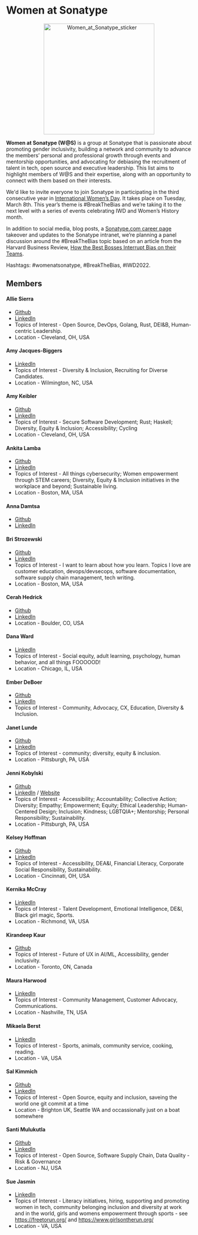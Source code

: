 # Women at Sonatype
<p align="center">
<img width="300" alt="Women_at_Sonatype_sticker" src="https://user-images.githubusercontent.com/15128587/152411757-e69755b5-7a0b-4533-be0f-abac0e667dca.png">
</p>

**Women at Sonatype (W@S)** is a group at Sonatype that is passionate about promoting gender inclusivity, building a network and community to advance the members’ personal and professional growth through events and mentorship opportunities, and advocating for debiasing the recruitment of talent in tech, open source and executive leadership. This list aims to highlight members of W@S and their expertise, along with an opportunity to connect with them based on their interests.

We'd like to invite everyone to join Sonatype in participating in the third consecutive year in <a href="https://www.internationalwomensday.com/">International Women’s Day</a>. It takes place on Tuesday, March 8th. This year’s theme is #BreakTheBias and we’re taking it to the next level with a series of events celebrating IWD and Women’s History month.

In addition to social media, blog posts, a <a href="https://www.sonatype.com/company/careers">Sonatype.com career page</a> takeover and updates to the Sonatype intranet, we’re planning a panel discussion around the #BreakTheBias topic based on an article from the Harvard Business Review, <a href="https://hbr.org/2019/11/how-the-best-bosses-interrupt-bias-on-their-teams">How the Best Bosses Interrupt Bias on their Teams</a>. 

Hashtags: #womenatsonatype, #BreakTheBias, #IWD2022.

## Members
#### Allie Sierra
- [Github](https://github.com/allisonsierra)
- [LinkedIn](https://www.linkedin.com/in/allisonsierra/)
- Topics of Interest - Open Source, DevOps, Golang, Rust, DEI&B, Human-centric Leadership.
- Location - Cleveland, OH, USA

#### Amy Jacques-Biggers
- [LinkedIn](https://www.linkedin.com/in/amyjacques/)
- Topics of Interest - Diversity & Inclusion, Recruiting for Diverse Candidates.
- Location - Wilmington, NC, USA

#### Amy Keibler
- [Github](https://github.com/amy-keibler)
- [LinkedIn](https://www.linkedin.com/in/amelia-keibler)
- Topics of Interest - Secure Software Development; Rust; Haskell; Diversity, Equity & Inclusion; Accessibility; Cycling
- Location - Cleveland, OH, USA

#### Ankita Lamba
- [Github](https://github.com/alamba3890)
- [LinkedIn](https://www.linkedin.com/in/ankitalamba/)
- Topics of Interest - All things cybersecurity; Women empowerment through STEM careers; Diversity, Equity & Inclusion initiatives in the workplace and beyond; Sustainable living.
- Location - Boston, MA, USA
 
#### Anna Damtsa
- [Github](https://github.com/anna-d)
- [LinkedIn](https://www.linkedin.com/in/anna-damtsa-680150147/)

#### Bri Strozewski
- [Github](https://github.com/Bristro)
- [LinkedIn](https://www.linkedin.com/in/briannestrozewski/)
- Topics of Interest - I want to learn about how you learn. Topics I love are customer education, devops/devsecops, software documentation, software supply chain management, tech writing.
- Location - Boston, MA, USA

#### Cerah Hedrick
- [Github](https://github.com/CerahSonatype)
- [LinkedIn](https://www.linkedin.com/in/cerahhedrick/)
- Location - Boulder, CO, USA

#### Dana Ward
- [LinkedIn](https://www.linkedin.com/in/dana-ward-fscp/)
- Topics of Interest - Social equity, adult learning, psychology, human behavior, and all things FOOOOOD!
- Location - Chicago, IL, USA

#### Ember DeBoer
- [Github](https://github.com/emdebo)
- [LinkedIn](https://www.linkedin.com/in/emberdeboer/)
- Topics of Interest - Community, Advocacy, CX, Education, Diversity & Inclusion.

#### Janet Lunde
- [Github](https://github.com/jhlunde)
- [LinkedIn](https://www.linkedin.com/in/janetlunde/)
- Topics of Interest - community; diversity, equity & inclusion.
- Location - Pittsburgh, PA, USA

#### Jenni Kobylski
- [Github](https://github.com/JenniKobylskiUX)
- [LinkedIn](https://www.linkedin.com/in/jennikobylski/) / [Website](https://jennikobylski.com/)
- Topics of Interest - Accessibility; Accountability; Collective Action; Diversity; Empathy; Empowerment; Equity; Ethical Leadership; Human-Centered Design; Inclusion; Kindness; LGBTQIA+; Mentorship; Personal Responsibility; Sustainability.
- Location - Pittsburgh, PA, USA

#### Kelsey Hoffman
- [Github](https://github.com/kelshoffman)
- [LinkedIn](https://www.linkedin.com/in/hoffmak/)
- Topics of Interest - Accessibility, DEA&I, Financial Literacy, Corporate Social Responsibility, Sustainability.
- Location - Cincinnati, OH, USA

#### Kernika McCray
- [LinkedIn](https://www.linkedin.com/in/kernikamccray/)
- Topics of Interest - Talent Development, Emotional Intelligence, DE&I, Black girl magic, Sports.
- Location - Richmond, VA, USA

#### Kirandeep Kaur
- [Github](https://github.com/KirannKaur)
- Topics of Interest - Future of UX in AI/ML, Accessibility, gender inclusivity.
- Location - Toronto, ON, Canada

#### Maura Harwood
- [LinkedIn](https://www.linkedin.com/in/maura-harwood-0b4a9662/)
- Topics of Interest - Community Management, Customer Advocacy, Communications.
- Location - Nashville, TN, USA
 
#### Mikaela Berst
- [LinkedIn](https://www.linkedin.com/in/mikaela-berst/)
- Topics of Interest - Sports, animals, community service, cooking, reading.
- Location - VA, USA

#### Sal Kimmich
- [Github](https://github.com/Salkimmich)
- [LinkedIn](https://www.linkedin.com/in/salkimmich/)
- Topics of Interest - Open Source, equity and inclusion, saveing the world one git commit at a time
- Location - Brighton UK, Seattle WA and occassionally just on a boat somewhere

#### Santi Mulukutla
- [Github](https://github.com/SMulukutla)
- [LinkedIn](https://www.linkedin.com/in/santi-mulukutla-53435b3)
- Topics of Interest - Open Source, Software Supply Chain, Data Quality - Risk & Governance 
- Location - NJ, USA

#### Sue Jasmin
- [LinkedIn](https://linkedin.com/in/susanjasmin/)
- Topics of Interest - Literacy initiatives, hiring, supporting and promoting women in tech, community belonging inclusion and diversity at work and in the world, girls and womens empowerment through sports - see https://freetorun.org/ and https://www.girlsontherun.org/
- Location - VA, USA

